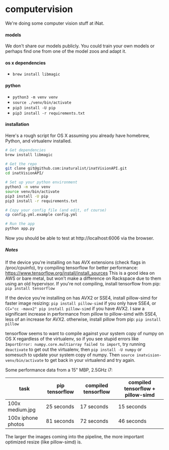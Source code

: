 # computervision

We're doing some computer vision stuff at iNat.

#### models

We don't share our models publicly. You could train your own models or perhaps find one from one of the model zoos and adapt it.

#### os x dependencies
- `brew install libmagic`

#### python

- `python3 -m venv venv`
- `source ./venv/bin/activate`
- `pip3 install -U pip`
- `pip3 install -r requirements.txt`

#### installation

Here's a rough script for OS X assuming you already have homebrew, Python, and virtualenv installed.

```bash
# Get dependencies
brew install libmagic

# Get the repo
git clone git@github.com:inaturalist/inatVisionAPI.git
cd inatVisionAPI/

# Set up your python environment
python3 -m venv venv
source venv/bin/activate
pip3 install -U pip
pip3 install -r requirements.txt

# Copy your config file (and edit, of course)
cp config.yml.example config.yml

# Run the app
python app.py

```

Now you should be able to test at http://localhost:6006 via the browser.

##### Notes

If the device you're installing on has AVX extensions (check flags in /proc/cpuinfo), try compiling tensorflow for better performance:
https://www.tensorflow.org/install/install_sources
This is a good idea on AWS or bare metal, but won't make a difference on Rackspace due to them using an old hypervisor.
If you're not compiling, install tensorflow from pip: `pip install tensorflow`

If the device you're installing on has AVX2 or SSE4, install pillow-simd for faster image resizing:
`pip install pillow-simd` if you only have SSE4, or `CC="cc -mavx2" pip install pillow-simd` if you have AVX2. I saw a significant increase in performance from pillow to pillow-simd with SSE4, less of an increase for AVX2.
otherwise, install pillow from pip: `pip install pillow`

tensorflow seems to want to compile against your system copy of numpy on OS X regardless of the virtualenv, so if you see stupid errors like `ImportError: numpy.core.multiarray failed to import`, try running `deactivate` to get out the virtualenv, then `pip install -U numpy` or somesuch to update your system copy of numpy. Then `source inatvision-venv/bin/activate` to get back in your virtualend and try again.

Some performance data from a 15" MBP, 2.5GHz i7:

| task               | pip tensorflow | compiled tensorflow | compiled tensorflow + pillow-simd |
| ------------------ | -------------- | ------------------- | --------------------------------- |
| 100x medium.jpg    | 25 seconds     | 17 seconds          | 15 seconds                        |
| 100x iphone photos | 81 seconds     | 72 seconds          | 46 seconds                        | 

The larger the images coming into the pipeline, the more important optimized resize (like pillow-simd) is.
